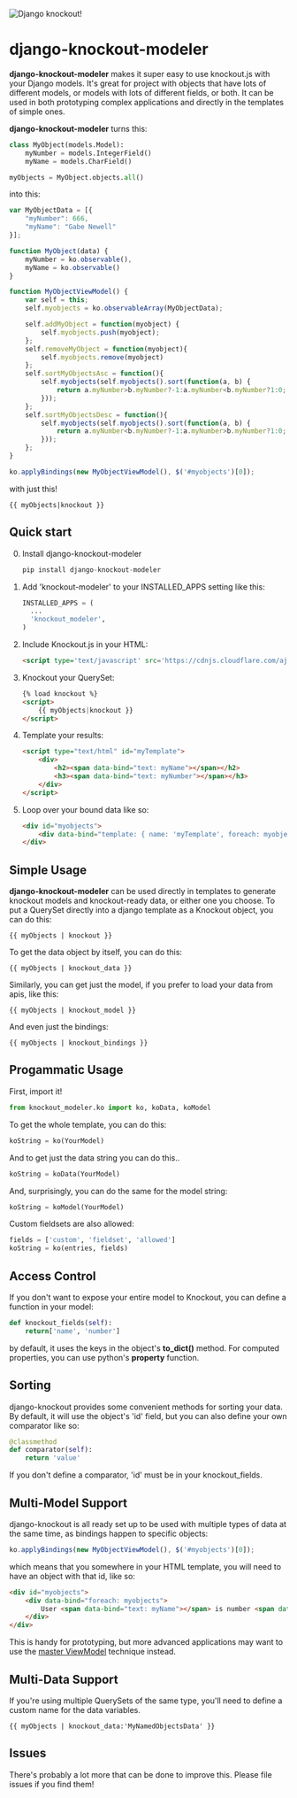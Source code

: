 ![Django knockout!](http://i.imgur.com/Nf7Vxq6.gif)

django-knockout-modeler
==============

**django-knockout-modeler** makes it super easy to use knockout.js with your Django models. It's great for project with objects that have lots of different models, or models with lots of different fields, or both. It can be used in both prototyping complex applications and directly in the templates of simple ones.

**django-knockout-modeler** turns this:

```python
class MyObject(models.Model):
    myNumber = models.IntegerField()
    myName = models.CharField()

myObjects = MyObject.objects.all()
```

into this:

```javascript
var MyObjectData = [{   
    "myNumber": 666,
    "myName": "Gabe Newell"
}];

function MyObject(data) {
    myNumber = ko.observable(),
    myName = ko.observable()
}

function MyObjectViewModel() { 
    var self = this;
    self.myobjects = ko.observableArray(MyObjectData);

    self.addMyObject = function(myobject) {
        self.myobjects.push(myobject);
    };
    self.removeMyObject = function(myobject){ 
        self.myobjects.remove(myobject) 
    };
    self.sortMyObjectsAsc = function(){
        self.myobjects(self.myobjects().sort(function(a, b) {
            return a.myNumber>b.myNumber?-1:a.myNumber<b.myNumber?1:0;
        }));
    };
    self.sortMyObjectsDesc = function(){
        self.myobjects(self.myobjects().sort(function(a, b) {
            return a.myNumber<b.myNumber?-1:a.myNumber>b.myNumber?1:0;
        }));
    };
}

ko.applyBindings(new MyObjectViewModel(), $('#myobjects')[0]);
```

with just this!

```django
{{ myObjects|knockout }}
```

Quick start
------------

0. Install django-knockout-modeler

    ```python
    pip install django-knockout-modeler
    ```

1. Add 'knockout-modeler' to your INSTALLED_APPS setting like this:

    ```python
    INSTALLED_APPS = (
      ...
      'knockout_modeler',
    )
    ```

2. Include Knockout.js in your HTML:

    ```html
    <script type='text/javascript' src='https://cdnjs.cloudflare.com/ajax/libs/knockout/2.3.0/knockout-min.js'></script>
    ```

4. Knockout your QuerySet:

    ```html   
    {% load knockout %}
    <script>
        {{ myObjects|knockout }}
    </script>
    ```

5. Template your results:

    ```html
    <script type="text/html" id="myTemplate">
        <div>
            <h2><span data-bind="text: myName"></span></h2>
            <h3><span data-bind="text: myNumber"></span></h3>
        </div>
    </script> 
    ```

6. Loop over your bound data like so:

    ```html
    <div id="myobjects">
        <div data-bind="template: { name: 'myTemplate', foreach: myobjects }"></div>   
    </div>
    ```

Simple Usage
---------

**django-knockout-modeler** can be used directly in templates to generate knockout models and knockout-ready data, or either one you choose. To put a QuerySet directly into a django template as a Knockout object, you can do this:

```django
{{ myObjects | knockout }}
```

To get the data object by itself, you can do this: 

```django
{{ myObjects | knockout_data }}
```

Similarly, you can get just the model, if you prefer to load your data from apis, like this: 

```django
{{ myObjects | knockout_model }}
```

And even just the bindings:

```django
{{ myObjects | knockout_bindings }}
```

Progammatic Usage
---------

First, import it!

```python
from knockout_modeler.ko import ko, koData, koModel
```

To get the whole template, you can do this:

```python
koString = ko(YourModel)
```

And to get just the data string you can do this..

```python
koString = koData(YourModel)
```

And, surprisingly, you can do the same for the model string:

```python
koString = koModel(YourModel)
```

Custom fieldsets are also allowed:
```python
fields = ['custom', 'fieldset', 'allowed']
koString = ko(entries, fields)
```

Access Control
----------

If you don't want to expose your entire model to Knockout, you can define a function in your model:

```python
def knockout_fields(self):
    return['name', 'number']
```

by default, it uses the keys in the object's __to_dict()__ method. For computed properties, you can use python's __property__ function.

Sorting
----------

django-knockout provides some convenient methods for sorting your data. By default, it will use the object's 'id' field, but you can also define your own comparator like so:

```python
@classmethod
def comparator(self):
    return 'value'
```

If you don't define a comparator, 'id' must be in your knockout_fields.

Multi-Model Support
----------

django-knockout is all ready set up to be used with multiple types of data at the same time, as bindings happen to specific objects:

```javascript
ko.applyBindings(new MyObjectViewModel(), $('#myobjects')[0]);
```

which means that you somewhere in your HTML template, you will need to have an object with that id, like so:

```html
<div id="myobjects">
    <div data-bind="foreach: myobjects">
        User <span data-bind="text: myName"></span> is number <span data-bind="text: myNumber"></span>.
    </div>
</div>
```

This is handy for prototyping, but more advanced applications may want to use the [master ViewModel](http://stackoverflow.com/a/9294752/1135467) technique instead.

Multi-Data Support
----------

If you're using multiple QuerySets of the same type, you'll need to define a custom name for the data variables.

```django
{{ myObjects | knockout_data:'MyNamedObjectsData' }}
```

Issues
-------

There's probably a lot more that can be done to improve this. Please file issues if you find them!
